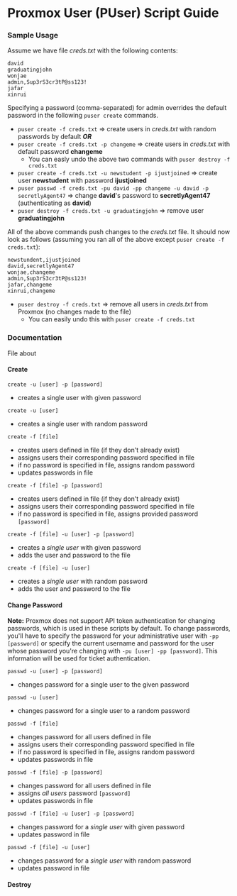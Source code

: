 # Proxmox User (PUser) Script Guide

### Sample Usage
Assume we have file *creds.txt* with the following contents:
```
david
graduatingjohn
wonjae
admin,Sup3rS3cr3tP@ss123!
jafar
xinrui
```
Specifying a password (comma-separated) for admin overrides the default password in the following `puser create` commands.

- `puser create -f creds.txt` ⇒ create users in *creds.txt* with random passwords by default ***OR***
- `puser create -f creds.txt -p changeme` ⇒ create users in *creds.txt* with default password **changeme**
  - You can easly undo the above two commands with `puser destroy -f creds.txt`
- `puser create -f creds.txt -u newstudent -p ijustjoined` ⇒ create user **newstudent** with password **ijustjoined**
- `puser passwd -f creds.txt -pu david -pp changeme -u david -p secretlyAgent47` ⇒ change **david**'s password to **secretlyAgent47** (authenticating as **david**)
- `puser destroy -f creds.txt -u graduatingjohn` ⇒ remove user **graduatingjohn**

All of the above commands push changes to the *creds.txt* file.
It should now look as follows (assuming you ran all of the above except `puser create -f creds.txt`):
```
newstundent,ijustjoined
david,secretlyAgent47
wonjae,changeme
admin,Sup3rS3cr3tP@ss123!
jafar,changeme
xinrui,changeme
```

- `puser destroy -f creds.txt` ⇒ remove all users in *creds.txt* from Proxmox (no changes made to the file)
  - You can easily undo this with `puser create -f creds.txt`

### Documentation
File about

#### Create
`create -u [user] -p [password]`
- creates a single user with given password

`create -u [user]`
- creates a single user with random password

`create -f [file]`
- creates users defined in file (if they don't already exist)
- assigns users their corresponding password specified in file
- if no password is specified in file, assigns random password
- updates passwords in file

`create -f [file] -p [password]`
- creates users defined in file (if they don't already exist)
- assigns users their corresponding password specified in file
- if no password is specified in file, assigns provided password `[password]`

`create -f [file] -u [user] -p [password]`
- creates a *single user* with given password
- adds the user and password to the file

`create -f [file] -u [user]`
- creates a *single user* with random password
- adds the user and password to the file

#### Change Password
**Note:** Proxmox does not support API token authentication for changing passwords, which is used in these scripts by default. To change passwords, you'll have to specify the password for your administrative user with `-pp [password]` or specify the current username and password for the user whose password you're changing with `-pu [user] -pp [password]`. This information will be used for ticket authentication.

`passwd -u [user] -p [password]`
- changes password for a single user to the given password

`passwd -u [user]`
- changes password for a single user to a random password

`passwd -f [file]`
- changes password for all users defined in file
- assigns users their corresponding password specified in file
- if no password is specified in file, assigns random password
- updates passwords in file

`passwd -f [file] -p [password]`
- changes password for all users defined in file
- assigns *all users* password `[password]`
- updates passwords in file

`passwd -f [file] -u [user] -p [password]`
- changes password for a *single user* with given password
- updates password in file

`passwd -f [file] -u [user]`
- changes password for a *single user* with random password
- updates password in file

#### Destroy
